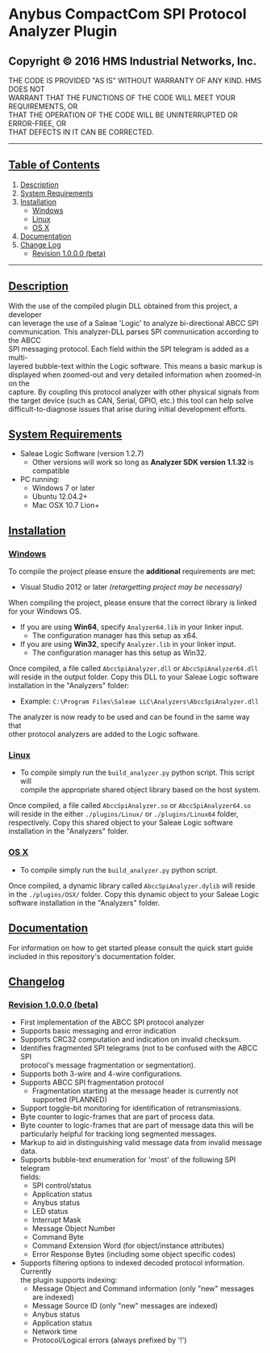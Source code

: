 # Anybus CompactCom SPI Protocol Analyzer Plugin

## Copyright &copy; 2016 HMS Industrial Networks, Inc.

THE CODE IS PROVIDED "AS IS" WITHOUT WARRANTY OF ANY KIND. HMS DOES NOT</br>
WARRANT THAT THE FUNCTIONS OF THE CODE WILL MEET YOUR REQUIREMENTS, OR</br>
THAT THE OPERATION OF THE CODE WILL BE UNINTERRUPTED OR ERROR-FREE, OR</br>
THAT DEFECTS IN IT CAN BE CORRECTED.

---

## [Table of Contents](#table-of-contents)

1. [Description](#description)
2. [System Requirements](#system-requirements)
3. [Installation](#installation)
    * [Windows](#windows)
    * [Linux](#linux)
    * [OS X](#os-x)
4. [Documentation](#documentation)
5. [Change Log](#changelog)
    * [Revision 1.0.0.0 (beta)](#revision-1000-beta)

---

## [Description](#table-of-contents)

With the use of the compiled plugin DLL obtained from this project, a developer</br>
can leverage the use of a Saleae 'Logic' to analyze bi-directional ABCC SPI</br>
communication. This analyzer-DLL parses SPI communication according to the ABCC</br>
SPI messaging protocol. Each field within the SPI telegram is added as a multi-</br>
layered bubble-text within the Logic software. This means a basic markup is</br>
displayed when zoomed-out and very detailed information when zoomed-in on the</br>
capture. By coupling this protocol analyzer with other physical signals from</br>
the target device (such as CAN, Serial, GPIO, etc.) this tool can help solve</br>
difficult-to-diagnose issues that arise during initial development efforts.

## [System Requirements](#table-of-contents)

* Saleae Logic Software (version 1.2.7)
  * Other versions will work so long as **Analyzer SDK version 1.1.32** is</br>
    compatible
* PC running:
  * Windows 7 or later
  * Ubuntu 12.04.2+
  * Mac OSX 10.7 Lion+

## [Installation](#table-of-contents)

### [Windows](#table-of-contents)

To compile the project please ensure the **additional** requirements are met:

* Visual Studio 2012 or later *(retargetting project may be necessary)*

When compiling the project, please ensure that the correct library is linked</br>
for your Windows OS.

* If you are using **Win64**, specify `Analyzer64.lib` in your linker input.
  * The configuration manager has this setup as x64.
* If you are using **Win32**, specify `Analyzer.lib` in your linker input.
  * The configuration manager has this setup as Win32.

Once compiled, a file called `AbccSpiAnalyzer.dll` or `AbccSpiAnalyzer64.dll`</br>
will reside in the output folder. Copy this DLL to your Saleae Logic software</br>
installation in the "Analyzers" folder:

* Example: `C:\Program Files\Saleae LLC\Analyzers\AbccSpiAnalyzer.dll`

The analyzer is now ready to be used and can be found in the same way that</br>
other protocol analyzers are added to the Logic software.

### [Linux](#table-of-contents)

* To compile simply run the `build_analyzer.py` python script. This script will</br>
  compile the appropriate shared object library based on the host system.

Once compiled, a file called `AbccSpiAnalyzer.so` or `AbccSpiAnalyzer64.so`</br>
will reside in the either `./plugins/Linux/` or `./plugins/Linux64` folder,</br>
respectively. Copy this shared object to your Saleae Logic software</br>
installation in the "Analyzers" folder.

### [OS X](#table-of-contents)

* To compile simply run the `build_analyzer.py` python script.

Once compiled, a dynamic library called `AbccSpiAnalyzer.dylib` will reside</br>
in the `./plugins/OSX/` folder. Copy this dynamic object to your Saleae Logic</br>
software installation in the "Analyzers" folder.

## [Documentation](#table-of-contents)

For information on how to get started please consult the quick start guide</br>
included in this repository's documentation folder.

## [Changelog](#table-of-contents)

### [Revision 1.0.0.0 (beta)](#table-of-contents)

* First implementation of the ABCC SPI protocol analyzer
* Supports basic messaging and error indication
* Supports CRC32 computation and indication on invalid checksum.
* Identifies fragmented SPI telegrams (not to be confused with the ABCC SPI</br>
  protocol's message fragmentation or segmentation).
* Supports both 3-wire and 4-wire configurations.
* Supports ABCC SPI fragmentation protocol
  * Fragmentation starting at the message header is currently not supported (PLANNED)
* Support toggle-bit monitoring for identification of retransmissions.
* Byte counter to logic-frames that are part of process data.
* Byte counter to logic-frames that are part of message data this will be</br>
  particularly helpful for tracking long segmented messages.
* Markup to aid in distinguishing valid message data from invalid message data.
* Supports bubble-text enumeration for 'most' of the following SPI telegram</br>
  fields:
  * SPI control/status
  * Application status
  * Anybus status
  * LED status
  * Interrupt Mask
  * Message Object Number
  * Command Byte
  * Command Extension Word (for object/instance attributes)
  * Error Response Bytes (including some object specific codes)
* Supports filtering options to indexed decoded protocol information. Currently</br>
  the plugin supports indexing:
  * Message Object and Command information (only "new" messages are indexed)
  * Message Source ID (only "new" messages are indexed)
  * Anybus status
  * Application status
  * Network time
  * Protocol/Logical errors (always prefixed by '!')
